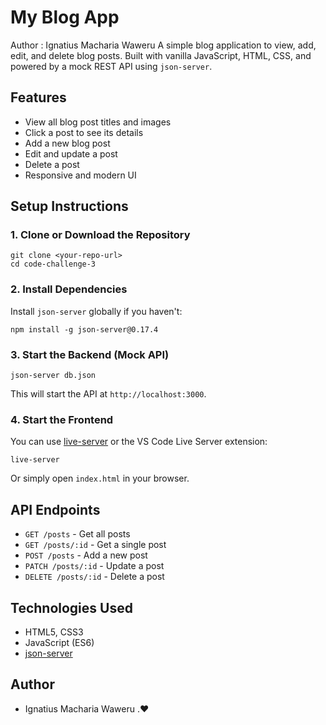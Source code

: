 # My Blog App
Author : Ignatius Macharia Waweru 
A simple blog application to view, add, edit, and delete blog posts. Built with vanilla JavaScript, HTML, CSS, and powered by a mock REST API using `json-server`.

## Features
- View all blog post titles and images
- Click a post to see its details
- Add a new blog post
- Edit and update a post
- Delete a post
- Responsive and modern UI

## Setup Instructions

### 1. Clone or Download the Repository

```
git clone <your-repo-url>
cd code-challenge-3
```

### 2. Install Dependencies

Install `json-server` globally if you haven't:

```
npm install -g json-server@0.17.4
```

### 3. Start the Backend (Mock API)

```
json-server db.json
```

This will start the API at `http://localhost:3000`.

### 4. Start the Frontend

You can use [live-server](https://www.npmjs.com/package/live-server) or the VS Code Live Server extension:

```
live-server
```

Or simply open `index.html` in your browser.

## API Endpoints
- `GET /posts` - Get all posts
- `GET /posts/:id` - Get a single post
- `POST /posts` - Add a new post
- `PATCH /posts/:id` - Update a post
- `DELETE /posts/:id` - Delete a post

## Technologies Used
- HTML5, CSS3
- JavaScript (ES6)
- [json-server](https://github.com/typicode/json-server)

## Author
- Ignatius Macharia Waweru .❤

